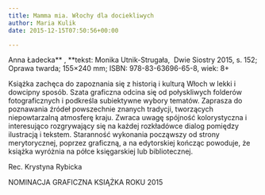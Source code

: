 ```yaml
---
title: Mamma mia. Włochy dla dociekliwych
author: Maria Kulik
date: 2015-12-15T07:50:56+00:00

---
```

Anna Ładecka** , **tekst: Monika Utnik-Strugała,  Dwie Siostry 2015, s. 152; Oprawa twarda; 155&#215;240 mm; ISBN: 978-83-63696-65-8, wiek: 8+

Książka zachęca do zapoznania się z historią i kulturą Włoch w lekki i dowcipny sposób. Szata graficzna odcina się od połyskliwych folderów fotograficznych i podkreśla subiektywne wybory tematów. Zaprasza do poznawania źródeł powszechnie znanych tradycji, tworzących niepowtarzalną atmosferę kraju. Zwraca uwagę spójność kolorystyczna i interesująco rozgrywający się na każdej rozkładówce dialog pomiędzy ilustracją i tekstem. Staranność wykonania począwszy od strony merytorycznej, poprzez graficzną, a na edytorskiej kończąc powoduje, że książka wyróżnia na półce księgarskiej lub bibliotecznej.

Rec. Krystyna Rybicka

NOMINACJA GRAFICZNA KSIĄŻKA ROKU 2015

 
